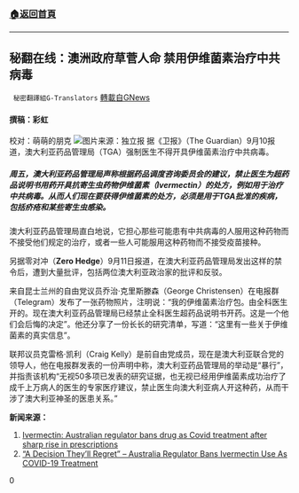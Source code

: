 ###  [:house:返回首頁](https://github.com/ourhimalayas/txt)
---


## 秘翻在线：澳洲政府草菅人命 禁用伊维菌素治疗中共病毒
` 秘密翻譯組G-Translators` [轉載自GNews](https://gnews.org/zh-hans/1527175/)

#### 撰稿：彩虹
校对：萌萌的朋克
![](https://assets.gnews.org/wp-content/uploads/2021/09/2-33.jpg)图片来源：独立报
据《卫报》（The Guardian）9月10报道，澳大利亚药品管理局（TGA）强制医生不得开具伊维菌素治疗中共病毒。

##### **周五，澳大利亚药品管理局声称根据药品调度咨询委员会的建议，禁止医生为超药品说明书用药开具抗寄生虫药物伊维菌素（Ivermectin）的处方，例如用于治疗中共病毒。从而人们现在要获得伊维菌素的处方，必须是用于TGA批准的疾病，包括疥疮和某些寄生虫感染。**

澳大利亚药品管理局直白地说，它担心那些可能患有中共病毒的人服用这种药物而不接受他们规定的治疗，或者一些人可能服用这种药物而不接受疫苗接种。

另据零对冲（**Zero Hedge**）9月11日报道，在澳大利亚药品管理局发出这样的禁令后，遭到大量批评，包括两位澳大利亚政治家的批评和反驳。

来自昆士兰州的自由党议员乔治·克里斯滕森（George Christensen）在电报群（Telegram）发布了一张药物照片，注明说：“我的伊维菌素治疗包。由全科医生开的。现在澳大利亚药品管理局已经禁止全科医生超药品说明书开药。这是一个他们会后悔的决定”。他还分享了一份长长的研究清单，写道：“这里有一些关于伊维菌素的真实信息”。

联邦议员克雷格·凯利（Craig Kelly）是前自由党成员，现在是澳大利亚联合党的领导人，他在电报群发表的一份声明中称，澳大利亚药品管理局的举动是“暴行”，并指责该机构“无视50多项已发表的研究证据，也无视已经用伊维菌素成功治疗了成千上万病人的医生的专家医疗建议，禁止医生向澳大利亚病人开这种药，从而干涉了澳大利亚神圣的医患关系。”

**新闻来源：**

1. [Ivermectin: Australian regulator bans drug as Covid treatment after sharp rise in prescriptions](https://www.theguardian.com/australia-news/2021/sep/10/australian-drug-regulator-bans-ivermectin-as-covid-treatment-after-sharp-rise-in-prescriptions)
2. [“A Decision They’ll Regret” – Australia Regulator Bans Ivermectin Use As COVID-19 Treatment](https://www.zerohedge.com/covid-19/decision-theyll-regret-australia-regulator-bans-ivermectin-use-covid-19-treatment)


0
